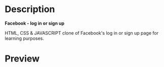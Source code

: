 # Description
**Facebook - log in or sign up**

HTML, CSS &amp; JAVASCRIPT clone of Facebook's log in or sign up page for learning purposes.

# Preview
![]()

